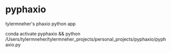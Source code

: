# pyphaxio
tylermneher's phaxio python app


conda activate pyphaxio && python /Users/tylermneher/tylermneher_projects/personal_projects/pyphaxio/pyphaxio.py
